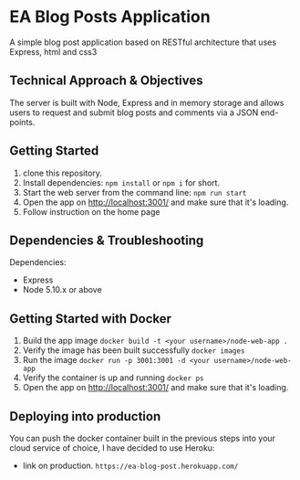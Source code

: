 # EA Blog Posts Application

A simple blog post application based on RESTful architecture that uses Express, html and css3

## Technical Approach & Objectives

The server is built with Node, Express and in memory storage and allows users to request and submit blog posts and
comments via a JSON end-points.

## Getting Started

1.  clone this repository.
2.  Install dependencies: `npm install` or `npm i` for short.
3.  Start the web server from the command line: `npm run start`
4.  Open the app on <http://localhost:3001/> and make sure that it's loading.
5.  Follow instruction on the home page

## Dependencies & Troubleshooting

Dependencies:

* Express
* Node 5.10.x or above

## Getting Started with Docker

1.  Build the app image `docker build -t <your username>/node-web-app .`
2.  Verify the image has been built successfully `docker images`
3.  Run the image `docker run -p 3001:3001 -d <your username>/node-web-app`
4.  Verify the container is up and running `docker ps`
5.  Open the app on <http://localhost:3001/> and make sure that it's loading.

## Deploying into production

You can push the docker container built in the previous steps into your cloud service of choice, I have decided to use
Heroku:

* link on production. `https://ea-blog-post.herokuapp.com/`
